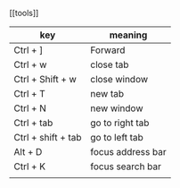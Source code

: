 [[tools]]

| key                | meaning           |
| ------------------ | ----------------- |
| Ctrl + ]           | Forward           |
| Ctrl + w           | close tab         |
| Ctrl + Shift + w   | close window      |
| Ctrl + T           | new tab           |
| Ctrl + N           | new window        |
| Ctrl + tab         | go to right tab   |
| Ctrl + shift + tab | go to left tab    |
| Alt + D            | focus address bar |
| Ctrl + K           | focus search bar  |
|                    |                   |
